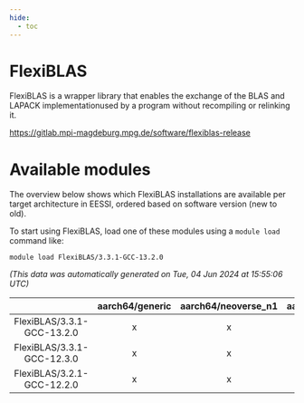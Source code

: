 ```yaml
---
hide:
  - toc
---
```


FlexiBLAS
=========


FlexiBLAS is a wrapper library that enables the exchange of the BLAS and LAPACK implementationused by a program without recompiling or relinking it.

https://gitlab.mpi-magdeburg.mpg.de/software/flexiblas-release
# Available modules


The overview below shows which FlexiBLAS installations are available per target architecture in EESSI, ordered based on software version (new to old).

To start using FlexiBLAS, load one of these modules using a `module load` command like:

```shell
module load FlexiBLAS/3.3.1-GCC-13.2.0
```

*(This data was automatically generated on Tue, 04 Jun 2024 at 15:55:06 UTC)*  

| |aarch64/generic|aarch64/neoverse_n1|aarch64/neoverse_v1|x86_64/generic|x86_64/amd/zen2|x86_64/amd/zen3|x86_64/intel/haswell|x86_64/intel/skylake_avx512|
| :---: | :---: | :---: | :---: | :---: | :---: | :---: | :---: | :---: |
|FlexiBLAS/3.3.1-GCC-13.2.0|x|x|x|x|x|x|x|x|
|FlexiBLAS/3.3.1-GCC-12.3.0|x|x|x|x|x|x|x|x|
|FlexiBLAS/3.2.1-GCC-12.2.0|x|x|x|x|x|x|x|x|
